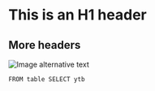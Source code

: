 # This is an H1 header
## More headers
![Image alternative text](https://octodex.github.com/images/yaktocat.png)

```
FROM table SELECT ytb
```
